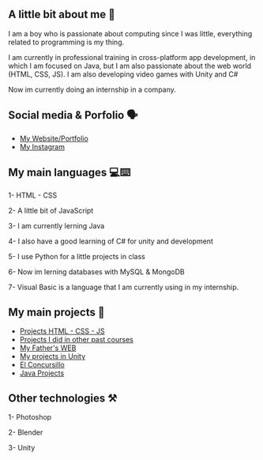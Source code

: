 ## A little bit about me 👾
<p>I am a boy who is passionate about computing since I was little, everything related to programming is my thing.</p>
<p>I am currently in professional training in cross-platform app development, in which I am focused on Java, but I am also passionate about the web world (HTML, CSS, JS). I am also developing video games with Unity and C#</p>
<p>Now im currently doing an internship in a company.</p>

## Social media & Porfolio 🗣️
- <a href="https://ribalta23.github.io/">My Website/Portfolio</a>
- <a href="https://www.instagram.com/ribalta_23/">My Instagram</a>

## My main languages 💻⌨️
<p>1- HTML - CSS</p>
<p>2- A little bit of JavaScript</p>
<p>3- I am currently lerning Java</p>
<p>4- I also have a good learning of C# for unity and development</p>
<p>5- I use Python for a little projects in class</p>
<p>6- Now im lerning databases with MySQL & MongoDB</p>
<p>7- Visual Basic is a language that I am currently using in my internship.</p>

## My main projects 📂
- <a href="https://github.com/ribalta23/MyProjectsHTML-CSS-JS">Projects HTML - CSS - JS</a>
- <a href="https://github.com/ribalta23/SMX-Projects">Projects I did in other past courses</a>
- <a href="https://github.com/ribalta23/FusteriaJoanRibalta">My Father's WEB</a>
- <a href="https://github.com/ribalta23/developing-in-unity">My projects in Unity</a>
- <a href="https://github.com/ribalta23/EL_CONCURSILLO">El Concursillo</a>
- <a href="https://github.com/ribalta23/M3---PROGRAMACIO">Java Projects</a>
## Other technologies ⚒️
<p>1- Photoshop</p>
<p>2- Blender</p>
<p>3- Unity</p>
